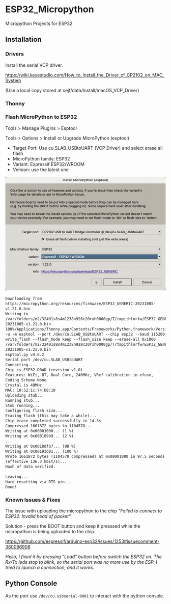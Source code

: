 # ESP32_Micropython
Micropython Projects for ESP32

## Installation

### Drivers

Install the serial VCP driver.

https://wiki.keyestudio.com/How_to_Install_the_Driver_of_CP2102_on_MAC_System

(Use a local copy stored at sejf/data/Install/macOS_VCP_Driver)

### Thonny

### Flash MicroPython to ESP32

Tools > Manage Plugins > Esptool

Tools > Options > Install or Upgrade MicroPython (esptool)
- Target Port: Use cu.SLAB_USBtoUART (VCP Driver) and select erase all flash
- MicroPython family: ESP32
- Variant: Expressif ESP32/WROOM
- Version: use the latest one

![install](/pictures/install_micropython.png)

```
Downloading from https://micropython.org/resources/firmware/ESP32_GENERIC-20231005-v1.21.0.bin
Writing to /var/folders/m2/32401s8s4m1238n920c20rxh0000gp/T/tmpithlnrfw/ESP32_GENERIC-20231005-v1.21.0.bin
100%/Applications/Thonny.app/Contents/Frameworks/Python.framework/Versions/3.10/bin/python3.10 -u -m esptool --port /dev/cu.SLAB_USBtoUART --chip esp32 --baud 115200 write_flash --flash_mode keep --flash_size keep --erase-all 0x1000 /var/folders/m2/32401s8s4m1238n920c20rxh0000gp/T/tmpithlnrfw/ESP32_GENERIC-20231005-v1.21.0.bin
esptool.py v4.6.2
Serial port /dev/cu.SLAB_USBtoUART
Connecting....
Chip is ESP32-D0WD (revision v1.0)
Features: WiFi, BT, Dual Core, 240MHz, VRef calibration in efuse, Coding Scheme None
Crystal is 40MHz
MAC: 10:52:1c:74:b8:10
Uploading stub...
Running stub...
Stub running...
Configuring flash size...
Erasing flash (this may take a while)...
Chip erase completed successfully in 14.3s
Compressed 1661872 bytes to 1104578...
Writing at 0x00001000... (1 %)
Writing at 0x00010999... (2 %)
...
Writing at 0x0018dfb7... (98 %)
Writing at 0x00193d01... (100 %)
Wrote 1661872 bytes (1104578 compressed) at 0x00001000 in 97.5 seconds (effective 136.3 kbit/s)...
Hash of data verified.

Leaving...
Hard resetting via RTS pin...
Done!
```

### Known Issues & Fixes

The issue with uploading the micropython to the chip *"Failed to connect to ESP32: Invalid head of packet"*

Solution - press the BOOT button and keep it presssed while the micropathon is being uploaded to the chip.

https://github.com/espressif/arduino-esp32/issues/1253#issuecomment-380096908

*Hello,
I fixed it by pressing "Load" button before switch the ESP32 on. The Rx/Tx leds stop to blink, so the serial port was no more use by the ESP. I tried to launch a connection, and it works.*


## Python Console

As the port use `/dev/cu.usbserial-0001` to interact with the python console.

